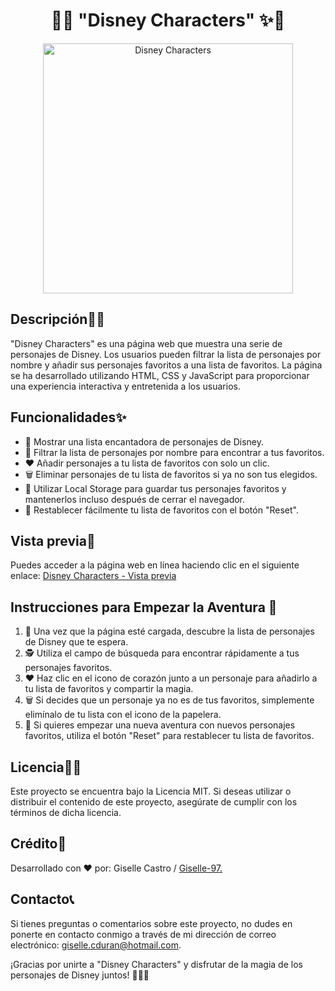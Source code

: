  <h1 align="center">🏰✨ "Disney Characters" ✨🏰</h1>
 
<p align="center">
  <img src="https://github.com/Giselle-97/Disney-Characters/assets/131615505/8b7ae291-321e-4945-a961-6ef56c39ae0d" alt="Disney Characters" width="400px">
</p>

## Descripción🧚‍♂️

"Disney Characters" es una página web que muestra una serie de personajes de Disney. Los usuarios pueden filtrar la lista de personajes por nombre y añadir sus personajes favoritos a una lista de favoritos. La página se ha desarrollado utilizando HTML, CSS y JavaScript para proporcionar una experiencia interactiva y entretenida a los usuarios.

## Funcionalidades✨

- 🏰 Mostrar una lista encantadora de personajes de Disney.
- 🔎 Filtrar la lista de personajes por nombre para encontrar a tus favoritos.
- ❤️ Añadir personajes a tu lista de favoritos con solo un clic.
- 🗑️ Eliminar personajes de tu lista de favoritos si ya no son tus elegidos.
- 💾 Utilizar Local Storage para guardar tus personajes favoritos y mantenerlos incluso después de cerrar el navegador.
- 🔄 Restablecer fácilmente tu lista de favoritos con el botón "Reset".


## Vista previa🎉

Puedes acceder a la página web en línea haciendo clic en el siguiente enlace: [Disney Characters - Vista previa](https://giselle-97.github.io/Disney-Characters/)

## Instrucciones para Empezar la Aventura 🚀

1. 🌟 Una vez que la página esté cargada, descubre la lista de personajes de Disney que te espera.
2. 🕵️ Utiliza el campo de búsqueda para encontrar rápidamente a tus personajes favoritos.
3. ❤️ Haz clic en el icono de corazón junto a un personaje para añadirlo a tu lista de favoritos y compartir la magia.
4. 🗑️ Si decides que un personaje ya no es de tus favoritos, simplemente elimínalo de tu lista con el icono de la papelera.
5. 🔄 Si quieres empezar una nueva aventura con nuevos personajes favoritos, utiliza el botón "Reset" para restablecer tu lista de favoritos.


## Licencia🧙‍♂️

Este proyecto se encuentra bajo la Licencia MIT. Si deseas utilizar o distribuir el contenido de este proyecto, asegúrate de cumplir con los términos de dicha licencia.

## Crédito🌟

Desarrollado con ❤️ por: Giselle Castro / [Giselle-97.](https://github.com/Giselle-97)

## Contacto📞

Si tienes preguntas o comentarios sobre este proyecto, no dudes en ponerte en contacto conmigo a través de mi dirección de correo electrónico: [giselle.cduran@hotmail.com](mailto:giselle.cduran@hotmail.com).

¡Gracias por unirte a "Disney Characters" y disfrutar de la magia de los personajes de Disney juntos! 🏰✨🐭
